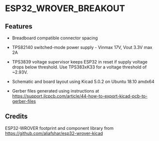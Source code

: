 # ESP32_WROVER_BREAKOUT

## Features
* Breadboard compatible connector spacing
* TPS82140  switched-mode power supply - Vinmax 17V, Vout 3.3V max 2A
* TPS3839 voltage supervisor keeps ESP32 in reset if supply voltage drops below threshold. Use TPS383xK33 for a voltage threshold of ~2.93V.

* Schematic and board layout using Kicad 5.0.2 on Ubuntu 18.10 amdx64
* Gerber files generated using instructions at https://support.jlcpcb.com/article/44-how-to-export-kicad-pcb-to-gerber-files

## Credits
ESP32-WROVER footprint and component library from https://github.com/aliafshar/esp32-wrover-kicad
